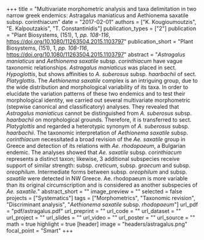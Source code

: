 +++
title = "Multivariate morphometric analysis and taxa delimitation in two narrow greek endemics: Astragalus maniaticus and Aethionema saxatile subsp. corinthiacum"
date = "2017-02-01"
authors = ["K. Kougioumoutzis", "E. Kalpoutzakis", "T. Constantinidis"]
publication_types = ["2"]
publication = "Plant Biosystems, (151), 1, _pp. 108-116_, https://doi.org/10.1080/11263504.2015.1103797"
publication_short = "Plant Biosystems, (151), 1, _pp. 108-116_, https://doi.org/10.1080/11263504.2015.1103797"
abstract = "*Astragalus maniaticus* and *Aethionema saxatile* subsp. *corinthiacum* have vague taxonomic relationships. *Astragalus maniaticus* was placed in sect. *Hypoglottis*, but shows affinities to *A. suberosus* subsp. *haarbachii* of sect. *Platyglottis*. The *Aethionema saxatile* complex is an intriguing group, due to the wide distribution and morphological variability of its taxa. In order to elucidate the variation patterns of these two endemics and to test their morphological identity, we carried out several multivariate morphometric (stepwise canonical and classificatory) analyses. They revealed that *Astragalus maniaticus* cannot be distinguished from *A. suberosus* subsp. *haarbachii* on morphological grounds. Therefore, it is transferred to sect. *Platyglottis* and regarded a heterotypic synonym of *A. suberosus* subsp. *haarbachii*. The taxonomic interpretation of *Aethionema saxatile* subsp. *corinthiacum* necessitated a broad revision of the *Ae. saxatile* group in Greece and detection of its relations with *Ae. rhodopaeum*, a Bulgarian endemic. The analyses showed that *Ae. saxatile* subsp. *corinthiacum* represents a distinct taxon; likewise, 3 additional subspecies receive support of similar strength: subsp. *creticum*, subsp. *graecum* and subsp. *oreophilum*. Intermediate forms between subsp. *oreophilum* and subsp. *saxatile* were detected in NW Greece. Ae. rhodopaeum is more variable than its original circumscription and is considered as another subspecies of *Ae. saxatile.*"
abstract_short = ""
image_preview = ""
selected = false
projects = ["Systematics"]
tags = ["Morphometrics", "Taxonomic revision", "Discriminant analysis", "*Aethionema saxatile* subsp. *rhodopaeum*"]
url_pdf = "pdf/astragalus.pdf"
url_preprint = ""
url_code = ""
url_dataset = ""
url_project = ""
url_slides = ""
url_video = ""
url_poster = ""
url_source = ""
math = true
highlight = true
[header]
image = "headers/astragalus.png"
focal_point = "Smart"
+++
